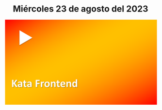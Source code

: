 <h1 align="center"><strong>Miércoles 23 de agosto del 2023</strong></h1>
<a href="https://youtu.be/aEBZpIhGq2g?t=1"><img src="/CLASES/Kata_5/KATA_5.png"></a>